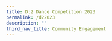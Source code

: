 ```yaml
---
title: D:2 Dance Competition 2023
permalink: /d22023
description: ""
third_nav_title: Community Engagement
---
```

